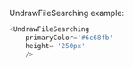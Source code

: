 UndrawFileSearching example:
```js 
<UndrawFileSearching
    primaryColor='#6c68fb'
    height= '250px'
    />
```
